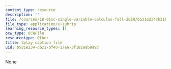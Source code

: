 ```yaml
---
content_type: resource
description: ''
file: /courses/18-01sc-single-variable-calculus-fall-2010/b531e234cb21bf4017ea3f181eab9a9b_HgEqXhsIq_g.srt
file_type: application/x-subrip
learning_resource_types: []
ocw_type: OCWFile
resourcetype: Other
title: 3play caption file
uid: b531e234-cb21-bf40-17ea-3f181eab9a9b
---
```

None

